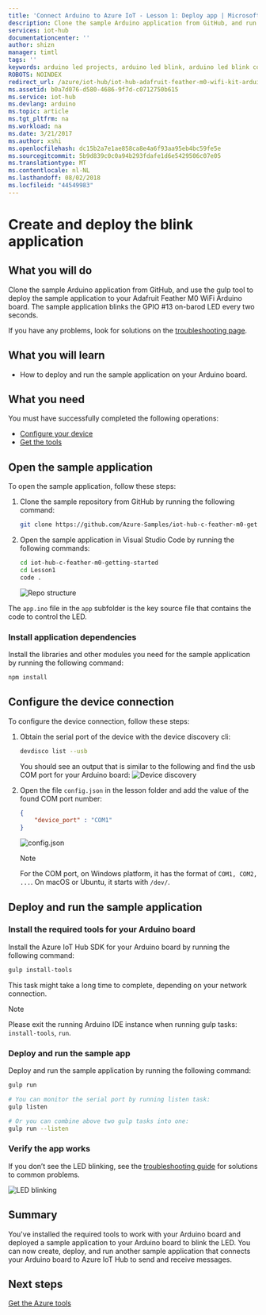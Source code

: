 ```yaml
---
title: 'Connect Arduino to Azure IoT - Lesson 1: Deploy app | Microsoft Docs'
description: Clone the sample Arduino application from GitHub, and run gulp to deploy this application to your Adafruit Feather M0 WiFi. This sample application blinks the GPIO
services: iot-hub
documentationcenter: ''
author: shizn
manager: timtl
tags: ''
keywords: arduino led projects, arduino led blink, arduino led blink code, arduino blink program, arduino blink example
ROBOTS: NOINDEX
redirect_url: /azure/iot-hub/iot-hub-adafruit-feather-m0-wifi-kit-arduino-get-started
ms.assetid: b0a7d076-d580-4686-9f7d-c0712750b615
ms.service: iot-hub
ms.devlang: arduino
ms.topic: article
ms.tgt_pltfrm: na
ms.workload: na
ms.date: 3/21/2017
ms.author: xshi
ms.openlocfilehash: dc15b2a7e1ae858ca8e4a6f93aa95eb4bc59fe5e
ms.sourcegitcommit: 5b9d839c0c0a94b293fdafe1d6e5429506c07e05
ms.translationtype: MT
ms.contentlocale: nl-NL
ms.lasthandoff: 08/02/2018
ms.locfileid: "44549983"
---
```

# <a name="create-and-deploy-the-blink-application"></a>Create and deploy the blink application
## <a name="what-you-will-do"></a>What you will do
Clone the sample Arduino application from GitHub, and use the gulp tool to deploy the sample application to your Adafruit Feather M0 WiFi Arduino board. The sample application blinks the GPIO #13 on-barod LED every two seconds.

If you have any problems, look for solutions on the [troubleshooting page][troubleshooting-page].

## <a name="what-you-will-learn"></a>What you will learn
* How to deploy and run the sample application on your Arduino board.

## <a name="what-you-need"></a>What you need
You must have successfully completed the following operations:

* [Configure your device][configure-your-device]
* [Get the tools][get-the-tools]

## <a name="open-the-sample-application"></a>Open the sample application
To open the sample application, follow these steps:

1. Clone the sample repository from GitHub by running the following command:

   ```bash
   git clone https://github.com/Azure-Samples/iot-hub-c-feather-m0-getting-started.git
   ```
2. Open the sample application in Visual Studio Code by running the following commands:

   ```bash
   cd iot-hub-c-feather-m0-getting-started
   cd Lesson1
   code .
   ```

   ![Repo structure][repo-structure]

The `app.ino` file in the `app` subfolder is the key source file that contains the code to control the LED.

### <a name="install-application-dependencies"></a>Install application dependencies
Install the libraries and other modules you need for the sample application by running the following command:

```bash
npm install
```

## <a name="configure-the-device-connection"></a>Configure the device connection
To configure the device connection, follow these steps:

1. Obtain the serial port of the device with the device discovery cli:

   ```bash
   devdisco list --usb
   ```

   You should see an output that is similar to the following and find the usb COM port for your Arduino board: ![Device discovery][device-discovery]

2. Open the file `config.json` in the lesson folder and add the value of the found COM port number:

   ```json
   {
       "device_port" : "COM1"
   }
   ```
   ![config.json][config-json]
   > [!NOTE]
   > For the COM port, on Windows platform, it has the format of `COM1, COM2, ...`. On macOS or Ubuntu, it starts with `/dev/`.

## <a name="deploy-and-run-the-sample-application"></a>Deploy and run the sample application
### <a name="install-the-required-tools-for-your-arduino-board"></a>Install the required tools for your Arduino board

Install the Azure IoT Hub SDK for your Arduino board by running the following command:

```bash
gulp install-tools
```

This task might take a long time to complete, depending on your network connection.

> [!NOTE]
> Please exit the running Arduino IDE instance when running gulp tasks: `install-tools`, `run`.

### <a name="deploy-and-run-the-sample-app"></a>Deploy and run the sample app
Deploy and run the sample application by running the following command:

```bash
gulp run

# You can monitor the serial port by running listen task:
gulp listen

# Or you can combine above two gulp tasks into one:
gulp run --listen
```

### <a name="verify-the-app-works"></a>Verify the app works
If you don’t see the LED blinking, see the [troubleshooting guide][troubleshooting-page] for solutions to common problems.

![LED blinking][led-blinking]

## <a name="summary"></a>Summary
You've installed the required tools to work with your Arduino board and deployed a sample application to your Arduino board to blink the LED. You can now create, deploy, and run another sample application that connects your Arduino board to Azure IoT Hub to send and receive messages.

## <a name="next-steps"></a>Next steps
[Get the Azure tools][get-the-azure-tools]

<!-- Images and links -->

[troubleshooting-page]: iot-hub-adafruit-feather-m0-wifi-kit-arduino-troubleshooting.md
[configure-your-device]: iot-hub-adafruit-feather-m0-wifi-kit-arduino-lesson1-configure-your-device.md
[get-the-tools]: iot-hub-adafruit-feather-m0-wifi-kit-arduino-lesson1-get-the-tools-win32.md
[repo-structure]: https://docstestmedia1.blob.core.windows.net/azure-media/articles/iot-hub/media/iot-hub-adafruit-feather-m0-wifi-lessons/lesson1/vscode-blink-arduino-mac.png
[device-discovery]: https://docstestmedia1.blob.core.windows.net/azure-media/articles/iot-hub/media/iot-hub-adafruit-feather-m0-wifi-lessons/lesson1/device_discovery.png
[config-json]: https://docstestmedia1.blob.core.windows.net/azure-media/articles/iot-hub/media/iot-hub-adafruit-feather-m0-wifi-lessons/lesson1/vscode-config-mac.png
[led-blinking]: https://docstestmedia1.blob.core.windows.net/azure-media/articles/iot-hub/media/iot-hub-adafruit-feather-m0-wifi-lessons/lesson1/led_blinking.png
[get-the-azure-tools]: iot-hub-adafruit-feather-m0-wifi-kit-arduino-lesson2-get-azure-tools-win32.md



